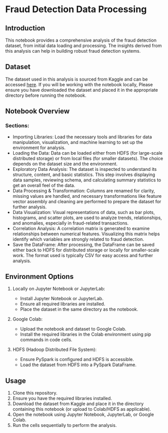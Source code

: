 # Fraud Detection Data Processing

## Introduction
This notebook provides a comprehensive analysis of the fraud detection dataset, from initial data loading and processing. The insights derived from this analysis can help in building robust fraud detection systems.

## Dataset
The dataset used in this analysis is sourced from Kaggle and can be accessed [here](https://www.kaggle.com](https://www.kaggle.com/datasets/sriharshaeedala/financial-fraud-detection-dataset/data)).
If you will be working with the notebook locally, Please ensure you have downloaded the dataset and placed it in the appropriate directory before running the notebook.

## Notebook Overview
### Sections:
* Importing Libraries: Load the necessary tools and libraries for data manipulation, visualization, and machine learning to set up the environment for analysis.
* Loading the Data: Data can be loaded either from HDFS (for large-scale distributed storage) or from local files (for smaller datasets). The choice depends on the dataset size and the environment.
* Exploratory Data Analysis: The dataset is inspected to understand its structure, content, and basic statistics. This step involves displaying data samples, reviewing schema, and calculating summary statistics to get an overall feel of the data.
* Data Processing & Transformation: Columns are renamed for clarity, missing values are handled, and necessary transformations like feature vector assembly and cleaning are performed to prepare the dataset for further analysis.
* Data Visualization: Visual representations of data, such as bar plots, histograms, and scatter plots, are used to analyze trends, relationships, and anomalies, especially in fraud-related transactions.
* Correlation Analysis: A correlation matrix is generated to examine relationships between numerical features. Visualizing this matrix helps identify which variables are strongly related to fraud detection.
* Save the DataFrame: After processing, the DataFrame can be saved either back to HDFS for distributed storage or locally for smaller-scale work. The format used is typically CSV for easy access and further analysis.
  
## Environment Options
1. Locally on Jupyter Notebook or JupyterLab:

   * Install Jupyter Notebook or JupyterLab.
   * Ensure all required libraries are installed.
   * Place the dataset in the same directory as the notebook.

2. Google Colab:

   * Upload the notebook and dataset to Google Colab.
   * Install the required libraries in the Colab environment using pip commands in code cells.
  
3. HDFS (Hadoop Distributed File System):

   * Ensure PySpark is configured and HDFS is accessible.
   * Load the dataset from HDFS into a PySpark DataFrame.

## Usage
1. Clone this repository.
2. Ensure you have the required libraries installed.
3. Download the dataset from Kaggle and place it in the directory containing this notebook (or upload to Colab/HDFS as applicable).
4. Open the notebook using Jupyter Notebook, JupyterLab, or Google Colab.
5. Run the cells sequentially to perform the analysis.

